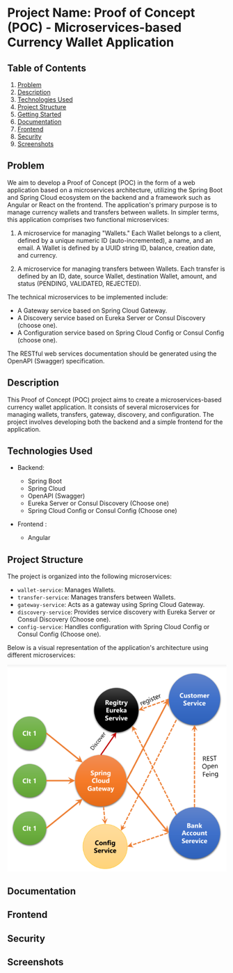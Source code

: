 # Project Name: Proof of Concept (POC) - Microservices-based Currency Wallet Application

## Table of Contents
1. [Problem](#problem)
2. [Description](#description)
3. [Technologies Used](#technologies-used)
4. [Project Structure](#project-structure)
5. [Getting Started](#getting-started)
6. [Documentation](#documentation)
7. [Frontend](#frontend)
8. [Security](#security)
9. [Screenshots](#screenshots)

## Problem

We aim to develop a Proof of Concept (POC) in the form of a web application based on a microservices architecture, utilizing the Spring Boot and Spring Cloud ecosystem on the backend and a framework such as Angular or React on the frontend. The application's primary purpose is to manage currency wallets and transfers between wallets. In simpler terms, this application comprises two functional microservices:

1. A microservice for managing "Wallets." Each Wallet belongs to a client, defined by a unique numeric ID (auto-incremented), a name, and an email. A Wallet is defined by a UUID string ID, balance, creation date, and currency.

2. A microservice for managing transfers between Wallets. Each transfer is defined by an ID, date, source Wallet, destination Wallet, amount, and status (PENDING, VALIDATED, REJECTED).

The technical microservices to be implemented include:

- A Gateway service based on Spring Cloud Gateway.
- A Discovery service based on Eureka Server or Consul Discovery (choose one).
- A Configuration service based on Spring Cloud Config or Consul Config (choose one).

The RESTful web services documentation should be generated using the OpenAPI (Swagger) specification.

## Description

This Proof of Concept (POC) project aims to create a microservices-based currency wallet application. It consists of several microservices for managing wallets, transfers, gateway, discovery, and configuration. The project involves developing both the backend and a simple frontend for the application.

## Technologies Used

- Backend:
  - Spring Boot
  - Spring Cloud
  - OpenAPI (Swagger)
  - Eureka Server or Consul Discovery (Choose one)
  - Spring Cloud Config or Consul Config (Choose one)

- Frontend :
  - Angular

## Project Structure

The project is organized into the following microservices:

- `wallet-service`: Manages Wallets.
- `transfer-service`: Manages transfers between Wallets.
- `gateway-service`: Acts as a gateway using Spring Cloud Gateway.
- `discovery-service`: Provides service discovery with Eureka Server or Consul Discovery (Choose one).
- `config-service`: Handles configuration with Spring Cloud Config or Consul Config (Choose one).


Below is a visual representation of the application's architecture using different microservices:

![img.png](img.png)


## Documentation


## Frontend


## Security


## Screenshots

